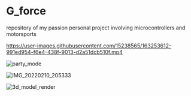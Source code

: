 # G_force
repository of my passion personal project involving microcontrollers and motorsports


https://user-images.githubusercontent.com/15238565/163253612-991ed954-f6e4-438f-9013-d2a51dcb510f.mp4



![party_mode](https://user-images.githubusercontent.com/15238565/161186070-4aa78e2f-fee7-4fa3-a546-1355863cc10d.gif)


![IMG_20220210_205333](https://user-images.githubusercontent.com/15238565/161184330-d0e52e1b-9fe0-4f9d-ba33-4c6a533f282b.jpg)



![3d_model_render](https://user-images.githubusercontent.com/15238565/161182000-32519108-c238-4e1f-a97e-d8ddc1d89385.png)
